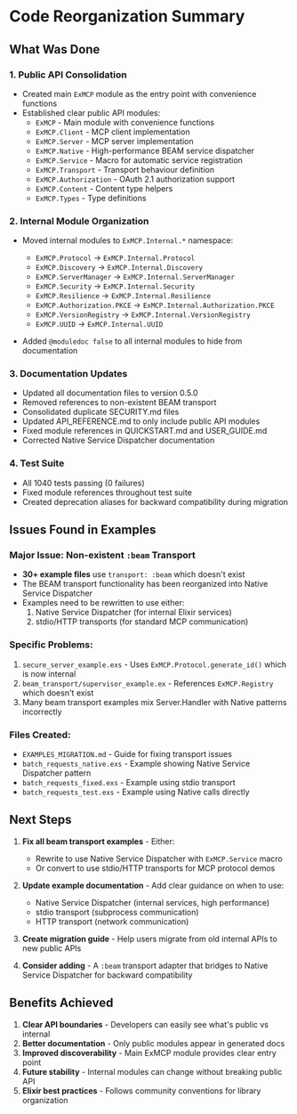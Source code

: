 # Code Reorganization Summary

## What Was Done

### 1. Public API Consolidation
- Created main `ExMCP` module as the entry point with convenience functions
- Established clear public API modules:
  - `ExMCP` - Main module with convenience functions
  - `ExMCP.Client` - MCP client implementation  
  - `ExMCP.Server` - MCP server implementation
  - `ExMCP.Native` - High-performance BEAM service dispatcher
  - `ExMCP.Service` - Macro for automatic service registration
  - `ExMCP.Transport` - Transport behaviour definition
  - `ExMCP.Authorization` - OAuth 2.1 authorization support
  - `ExMCP.Content` - Content type helpers
  - `ExMCP.Types` - Type definitions

### 2. Internal Module Organization
- Moved internal modules to `ExMCP.Internal.*` namespace:
  - `ExMCP.Protocol` → `ExMCP.Internal.Protocol`
  - `ExMCP.Discovery` → `ExMCP.Internal.Discovery`
  - `ExMCP.ServerManager` → `ExMCP.Internal.ServerManager`
  - `ExMCP.Security` → `ExMCP.Internal.Security`
  - `ExMCP.Resilience` → `ExMCP.Internal.Resilience`
  - `ExMCP.Authorization.PKCE` → `ExMCP.Internal.Authorization.PKCE`
  - `ExMCP.VersionRegistry` → `ExMCP.Internal.VersionRegistry`
  - `ExMCP.UUID` → `ExMCP.Internal.UUID`

- Added `@moduledoc false` to all internal modules to hide from documentation

### 3. Documentation Updates
- Updated all documentation files to version 0.5.0
- Removed references to non-existent BEAM transport
- Consolidated duplicate SECURITY.md files
- Updated API_REFERENCE.md to only include public API modules
- Fixed module references in QUICKSTART.md and USER_GUIDE.md
- Corrected Native Service Dispatcher documentation

### 4. Test Suite
- All 1040 tests passing (0 failures)
- Fixed module references throughout test suite
- Created deprecation aliases for backward compatibility during migration

## Issues Found in Examples

### Major Issue: Non-existent `:beam` Transport
- **30+ example files** use `transport: :beam` which doesn't exist
- The BEAM transport functionality has been reorganized into Native Service Dispatcher
- Examples need to be rewritten to use either:
  1. Native Service Dispatcher (for internal Elixir services)
  2. stdio/HTTP transports (for standard MCP communication)

### Specific Problems:
1. `secure_server_example.exs` - Uses `ExMCP.Protocol.generate_id()` which is now internal
2. `beam_transport/supervisor_example.ex` - References `ExMCP.Registry` which doesn't exist
3. Many beam transport examples mix Server.Handler with Native patterns incorrectly

### Files Created:
- `EXAMPLES_MIGRATION.md` - Guide for fixing transport issues
- `batch_requests_native.exs` - Example showing Native Service Dispatcher pattern
- `batch_requests_fixed.exs` - Example using stdio transport
- `batch_requests_test.exs` - Example using Native calls directly

## Next Steps

1. **Fix all beam transport examples** - Either:
   - Rewrite to use Native Service Dispatcher with `ExMCP.Service` macro
   - Or convert to use stdio/HTTP transports for MCP protocol demos

2. **Update example documentation** - Add clear guidance on when to use:
   - Native Service Dispatcher (internal services, high performance)
   - stdio transport (subprocess communication)
   - HTTP transport (network communication)

3. **Create migration guide** - Help users migrate from old internal APIs to new public APIs

4. **Consider adding** - A `:beam` transport adapter that bridges to Native Service Dispatcher for backward compatibility

## Benefits Achieved

1. **Clear API boundaries** - Developers can easily see what's public vs internal
2. **Better documentation** - Only public modules appear in generated docs
3. **Improved discoverability** - Main ExMCP module provides clear entry point
4. **Future stability** - Internal modules can change without breaking public API
5. **Elixir best practices** - Follows community conventions for library organization
